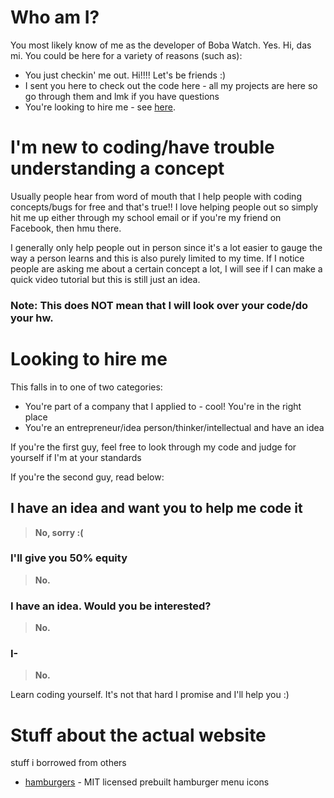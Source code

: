 # Who am I?

You most likely know of me as the developer of Boba Watch. Yes. Hi, das mi.
You could be here for a variety of reasons (such as):
 * You just checkin' me out. Hi!!!! Let's be friends :)
 * I sent you here to check out the code here - all my projects are here
  so go through them and lmk if you have questions
 * You're looking to hire me - see [here](#Looking-to-hire-me).

# I'm new to coding/have trouble understanding a concept

Usually people hear from word of mouth that I help people with coding 
concepts/bugs for free and that's true!! I love helping people out so simply 
hit me up either through my school email or if you're my friend on Facebook, 
then hmu there.

I generally only help people out in person since it's a lot easier to gauge 
the way a person learns and this is also purely limited to my time. If I notice 
people are asking me about a certain concept a lot, I will see if I can make a 
quick video tutorial but this is still just an idea.

### Note: This does NOT mean that I will look over your code/do your hw. 

# Looking to hire me

This falls in to one of two categories:
 * You're part of a company that I applied to - cool! You're in the right place
 * You're an entrepreneur/idea person/thinker/intellectual and have an idea

If you're the first guy, feel free to look through my code and judge for yourself 
if I'm at your standards

If you're the second guy, read below:

## I have an idea and want you to help me code it

> **No, sorry :(**

### I'll give you 50% equity

> **No.**

### I have an idea. Would you be interested?

> **No.**

### I-

> **No.**

Learn coding yourself. It's not that hard I promise and I'll help you :)


# Stuff about the actual website
stuff i borrowed from others
- [hamburgers](https://jonsuh.com/hamburgers/) - MIT licensed prebuilt hamburger menu icons